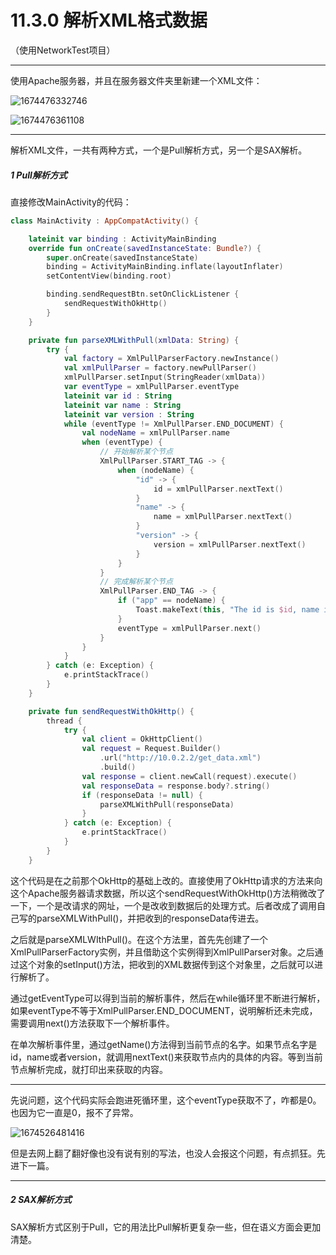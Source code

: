 # 11.3.0 解析XML格式数据

（使用NetworkTest项目）

---

使用Apache服务器，并且在服务器文件夹里新建一个XML文件：

![1674476332746](image/11.3.0解析XML格式数据/1674476332746.png)

![1674476361108](image/11.3.0解析XML格式数据/1674476361108.png)

---

解析XML文件，一共有两种方式，一个是Pull解析方式，另一个是SAX解析。

##### 1 Pull解析方式

直接修改MainActivity的代码：

```kotlin
class MainActivity : AppCompatActivity() {

    lateinit var binding : ActivityMainBinding
    override fun onCreate(savedInstanceState: Bundle?) {
        super.onCreate(savedInstanceState)
        binding = ActivityMainBinding.inflate(layoutInflater)
        setContentView(binding.root)

        binding.sendRequestBtn.setOnClickListener {
            sendRequestWithOkHttp()
        }
    }

    private fun parseXMLWithPull(xmlData: String) {
        try {
            val factory = XmlPullParserFactory.newInstance()
            val xmlPullParser = factory.newPullParser()
            xmlPullParser.setInput(StringReader(xmlData))
            var eventType = xmlPullParser.eventType
            lateinit var id : String
            lateinit var name : String
            lateinit var version : String
            while (eventType != XmlPullParser.END_DOCUMENT) {
                val nodeName = xmlPullParser.name
                when (eventType) {
                    // 开始解析某个节点
                    XmlPullParser.START_TAG -> {
                        when (nodeName) {
                            "id" -> {
                                id = xmlPullParser.nextText()
                            }
                            "name" -> {
                                name = xmlPullParser.nextText()
                            }
                            "version" -> {
                                version = xmlPullParser.nextText()
                            }
                        }
                    }
                    // 完成解析某个节点
                    XmlPullParser.END_TAG -> {
                        if ("app" == nodeName) {
                            Toast.makeText(this, "The id is $id, name is $name, version is $version", Toast.LENGTH_SHORT).show()
                        }
                        eventType = xmlPullParser.next()
                    }
                }
            }
        } catch (e: Exception) {
            e.printStackTrace()
        }
    }

    private fun sendRequestWithOkHttp() {
        thread {
            try {
                val client = OkHttpClient()
                val request = Request.Builder()
                    .url("http://10.0.2.2/get_data.xml")
                    .build()
                val response = client.newCall(request).execute()
                val responseData = response.body?.string()
                if (responseData != null) {
                    parseXMLWithPull(responseData)
                }
            } catch (e: Exception) {
                e.printStackTrace()
            }
        }
    }
```

这个代码是在之前那个OkHttp的基础上改的。直接使用了OkHttp请求的方法来向这个Apache服务器请求数据，所以这个sendRequestWithOkHttp()方法稍微改了一下，一个是改请求的网址，一个是改收到数据后的处理方式。后者改成了调用自己写的parseXMLWithPull()，并把收到的responseData传进去。

之后就是parseXMLWIthPull()。在这个方法里，首先先创建了一个XmlPullParserFactory实例，并且借助这个实例得到XmlPullParser对象。之后通过这个对象的setInput()方法，把收到的XML数据传到这个对象里，之后就可以进行解析了。

通过getEventType可以得到当前的解析事件，然后在while循环里不断进行解析，如果eventType不等于XmlPullParser.END_DOCUMENT，说明解析还未完成，需要调用next()方法获取下一个解析事件。

在单次解析事件里，通过getName()方法得到当前节点的名字。如果节点名字是id，name或者version，就调用nextText()来获取节点内的具体的内容。等到当前节点解析完成，就打印出来获取的内容。

---

先说问题，这个代码实际会跑进死循环里，这个eventType获取不了，咋都是0。也因为它一直是0，报不了异常。

![1674526481416](image/11.3.0解析XML格式数据/1674526481416.png)

但是去网上翻了翻好像也没有说有别的写法，也没人会报这个问题，有点抓狂。先进下一篇。

---

##### 2 SAX解析方式

SAX解析方式区别于Pull，它的用法比Pull解析更复杂一些，但在语义方面会更加清楚。
